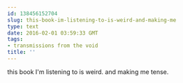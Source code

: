 ```yaml
---
id: 138456152704
slug: this-book-im-listening-to-is-weird-and-making-me
type: text
date: 2016-02-01 03:59:33 GMT
tags:
- transmissions from the void
title: ''
---
```

this book I'm listening to is weird. and making me tense.